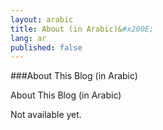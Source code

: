 ```yaml
---
layout: arabic
title: About (in Arabic)&#x200E;
lang: ar
published: false
---
```


<!-- more -->

###About This Blog (in Arabic)&#x200E;

About This Blog (in Arabic)

Not available yet.
